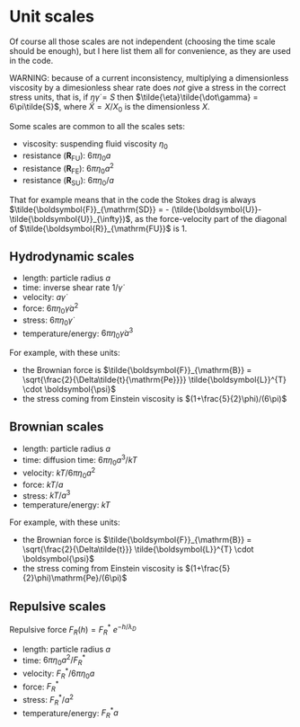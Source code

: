 Unit scales
===========

Of course all those scales are not independent (choosing
the time scale should be enough), but I here list them all for
convenience, as they are used in the code.

WARNING: because of a current inconsistency, multiplying a dimensionless
viscosity by a dimesionless shear rate does *not* give a stress in the
correct stress units, that is, if $\eta\dot\gamma= S$
then $\tilde{\eta}\tilde{\dot\gamma} = 6\pi\tilde{S}$, where
$\tilde{X}=X/X_0$ is the dimensionless $X$.

Some scales are common to all the scales sets:
-   viscosity: suspending fluid viscosity $\eta_0$
-   resistance ($\boldsymbol{R}_{\mathrm{FU}}$): $6\pi\eta_0 a$
-   resistance ($\boldsymbol{R}_{\mathrm{FE}}$): $6\pi\eta_0 a^2$
-   resistance ($\boldsymbol{R}_{\mathrm{SU}}$): $6\pi\eta_0/a$

That for example means that in the code the Stokes drag is always $\tilde{\boldsymbol{F}}_{\mathrm{SD}} = - (\tilde{\boldsymbol{U}}-\tilde{\boldsymbol{U}}_{\infty})$, as the force-velocity part of the diagonal of $\tilde{\boldsymbol{R}}_{\mathrm{FU}}$ is 1.

Hydrodynamic scales
-------------------

-   length: particle radius $a$
-   time: inverse shear rate $1/\dot\gamma$
-   velocity: $a\dot\gamma$
-   force: $6\pi\eta_0 \dot\gamma a^2$
-   stress: $6\pi\eta_0 \dot\gamma$
-   temperature/energy: $6\pi\eta_0 \dot\gamma a^3$

For example, with these units:
- the Brownian force is $\tilde{\boldsymbol{F}}_{\mathrm{B}}
  = \sqrt{\frac{2}{\Delta\tilde{t}{\mathrm{Pe}}}}
  \tilde{\boldsymbol{L}}^{T} \cdot \boldsymbol{\psi}$
- the stress coming from Einstein viscosity is $(1+\frac{5}{2}\phi)/(6\pi)$

Brownian scales
---------------

-   length: particle radius $a$
-   time: diffusion time: $6\pi\eta_0a^3/kT$
-   velocity: $kT/6\pi\eta_0a^2$
-   force: $kT/a$
-   stress: $kT/a^3$
-   temperature/energy: $kT$

For example, with these units:
- the Brownian force is $\tilde{\boldsymbol{F}}_{\mathrm{B}}
  = \sqrt{\frac{2}{\Delta\tilde{t}}}
  \tilde{\boldsymbol{L}}^{T} \cdot \boldsymbol{\psi}$
- the stress coming from Einstein viscosity is $(1+\frac{5}{2}\phi)\mathrm{Pe}/(6\pi)$

Repulsive scales
----------------

Repulsive force $F_R(h)=F_R^\ast \ e^{-h/\lambda_D}$
-   length: particle radius $a$
-   time: $6\pi\eta_0a^2/F_R^{\ast}$
-   velocity: $F_R^{\ast}/6\pi\eta_0a$
-   force: $F_R^{\ast}$
-   stress: $F_R^{\ast}/a^2$
-   temperature/energy: $F_R^{\ast}a$
